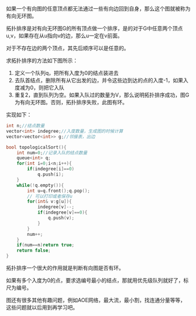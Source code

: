 如果一个有向图的任意顶点都无法通过一些有向边回到自身，那么这个图就被称为有向无环图。

拓扑排序是对有向无环图G的所有顶点做一个排序，是的对于G中任意两个顶点u,v，如果存在从u指向v的边，那么u一定在v前面。

对于不存在边的两个顶点，其先后顺序可以是任意的。

求拓扑排序的方法如下图所示：
1. 定义一个队列q，把所有入度为0的结点装进去
2. 去队首结点，删除所有从它出发的边，并令这些边到达的点的入度-1，如果入度减为0，则把它入队
3. 重复2，直到队列为空。如果入队过的数量为V，那么说明拓扑排序成功，图G为有向无环图。否则，拓扑排序失败，此图有环。

实现如下：
```c++
int n;//结点数量
vector<int> indegree;//入度数量，生成图的时候计算
vector<vector<int>> g;//邻接表，出边

bool topologicalSort(){
    int num=0;//记录入队的结点数量
    queue<int> q;
    for(int i=0;i<n;i++){
        if(indegree[i]==0)
            q.push(i);
    }
    while(!q.empty()){
        int u=q.front();q.pop();
        // 可以打印或者保存u
        for(int& v:g[u]){
            indegree[v]--;
            if(indegree[v]==0){
                q.push(v);
            }
        }
        num++;
    }
    if(num==n)return true;
    return false;
}
```

拓扑排序一个很大的作用就是判断有向图是否有环。

如果有多个入度为0的点，要求选编号最小的结点，那就用优先级队列就好了，标尺为编号。

图还有很多其他有趣问题，例如AOE网络，最大流，最小割，找连通分量等等，这些问题就以后用到再学习吧。